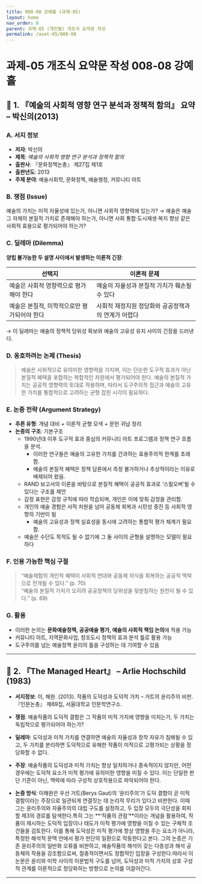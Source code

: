 ```yaml
---
title: 008-08 강예흘 (과제-05)
layout: home
nav_order: 8
parent: 과제-05 (개인별) 개조식 요약문 작성
permalink: /asmt-05/008-08
---
```


# 과제-05 개조식 요약문 작성 008-08 강예흘 

## 📘 1. 『예술의 사회적 영향 연구 분석과 정책적 함의』  요약 – 박신의(2013)

### A. 서지 정보  
- **저자**: 박신의  
- **제목**: *예술의 사회적 영향 연구 분석과 정책적 함의*  
- **출판사**: 『문화정책논총』 제27집 제1호  
- **출판년도**: 2013
- **주제 분야**:  예술사회학, 문화정책, 예술행정, 커뮤니티 아트


### B. 쟁점 (Issue)  
예술의 가치는 미적 자율성에 있는가, 아니면 사회적 영향력에 있는가?
→ 예술은 예술 그 자체의 본질적 가치로 존재해야 하는가, 아니면 사회 통합·도시재생·복지 향상 같은 사회적 효용으로 평가되어야 하는가?


### C. 딜레마 (Dilemma)  
**양립 불가능한 두 설명 사이에서 발생하는 이론적 긴장**:

| 선택지 | 이론적 문제 |
|--------|-------------|
| 예술은 사회적 영향력으로 평가해야 한다 | 예술의 자율성과 본질적 가치가 훼손될 수 있다 |
| 예술은 본질적, 미학적으로만 평가되어야 한다 | 사회적 재정지원 정당화와 공공정책과의 연계가 어렵다 |

→ 이 딜레마는 예술의 정책적 당위성 확보와 예술의 고유성 유지 사이의 긴장을 드러낸다.


### D. 옹호하려는 논제 (Thesis)  
> 예술은 사회적으로 유의미한 영향력을 가지며, 이는 단순한 도구적 효과가 아닌 본질적 혜택을 포합하는 복합적인 차원에서 평가되어야 한다. 예술의 본질적 가치는 공공적 영향력의 토대로 작용하며, 따라서 도구주의적 접근과 예술의 고유한 가치를 통합적으로 고려하는 균형 잡힌 시각이 필요하다.

### E. 논증 전략 (Argument Strategy)  
- **추론 유형**:  개념 대비 + 이론적 균형 모색 + 문헌 귀납 정리
- **논증의 구조**:
  기본구조
  - 1990년대 이후 도구적 효과 중심의 커뮤니티 아트 프로그램과 정책 연구 흐름을 분석.  
    - 이러한 연구들은 예술의 고유한 가치를 간과하는 효용주의적 한계를 초래함.  
	- 예술의 본질적 혜택은 정책 담론에서 측정 불가하거나 추상적이라는 이유로 배제되어 왔음.
  -  RAND 보고서의 이론을 바탕으로 본질적 혜택이 공공적 효과로 ‘스필오버’될 수 있다는 구조를 제안 
	- 감정 표현은 감정 규칙에 따라 학습되며, 개인은 이에 맞춰 감정을 관리함.  
  - 개인의 예술 경험은 사적 차원을 넘어 공동체 회복과 시민성 증진 등 사회적 영향의 기반이 됨 
	- 예술의 고유성과 정책 실효성을 동시에 고려하는 통합적 평가 체계가 필요함.
  - 예술은 수단도 목적도 될 수 없기에 그 둘 사이의 균형을 설명하는 모델이 필요하다


### F. 인용 가능한 핵심 구절
> “예술체험의 개인적 혜택이 사회적 연대와 공동체 의식을 회복하는 공공적 맥락으로 전개될 수 있다.” (p. 70)  
> “예술의 본질적 가치가 오히려 공공정책의 당위성을 뒷받침하는 원천이 될 수 있다.” (p. 69)


### G. 활용
- 이러한 논의는 **문화예술정책, 공공예술 평가, 예술의 사회적 책임 논의**에 적용 가능  
- 커뮤니티 아트, 지역문화사업, 창조도시 정책의 효과 분석 틀로 활용 가능 
- 도구주의를 넘는 예술정책 윤리의 틀을 구성하는 데 기여할 수 있음

---

## 📘 2. 『The Managed Heart』 – Arlie Hochschild (1983)

- **서지정보**: 이, 해완. (2013). 작품의 도덕성과 도덕적 가치 – 거트의 윤리주의 비판. 『인문논총』 제69집, 서울대학교 인문학연구소.

- **쟁점**: 예술작품의 도덕적 결함은 그 작품의 미적 가치에 영향을 미치는가, 두 가치는 독립적으로 평가되어야 하는가?  
- **딜레마**: 도덕성과 미적 가치를 연결하면 예술의 자율성과 창작 자유가 침해될 수 있고, 두 가치를 분리하면 도덕적으로 유해한 작품이 미적으로 고평가되는 상황을 정당화할 수 없다. 
- **주장**: 예술작품의 도덕성과 미적 가치는 항상 일치하거나 종속적이지 않지만, 어떤 경우에는 도덕적 요소가 미적 평가에 유의미한 영향을 미칠 수 있다. 이는 단일한 판단 기준이 아닌, 맥락에 따라 구성적 상호작용으로 파악되어야 한다.  
- **논증 방식**: 이해완은 우선 거트(Berys Gaut)의 ‘윤리주의’가 도덕 결함이 곧 미적 결함이라는 주장으로 일관되게 연결짓는 데 논리적 무리가 있다고 비판한다. 이때 그는 윤리주의와 자율주의의 대립 구도를 설정하고, 두 입장 모두의 극단성을 회피할 제3의 경로를 탐색한다.특히 그는 **‘작품의 관점’**이라는 개념을 활용하여, 작품이 제시하는 도덕적 입장이나 태도가 미적 평가에 영향을 미칠 수 있는 구체적 조건들을 검토한다. 이를 통해 도덕성은 미적 평가에 항상 영향을 주는 요소가 아니라, 특정한 해석적 문맥 안에서 평가 판단의 일환으로 작동한다고 본다. 그의 논증은 기존 윤리주의의 일반화 오류를 비판하고, 예술작품의 해석이 갖는 다층성과 해석 공동체의 작용을 강조함으로써, 절충적이면서도 정합적인 입장을 구성한다.따라서 이 논문은 윤리와 미학 사이의 이분법적 구도를 넘어, 도덕성과 미적 가치의 상호 구성적 관계를 이론적으로 정당화하는 방향으로 논의를 이끌어간다.

---